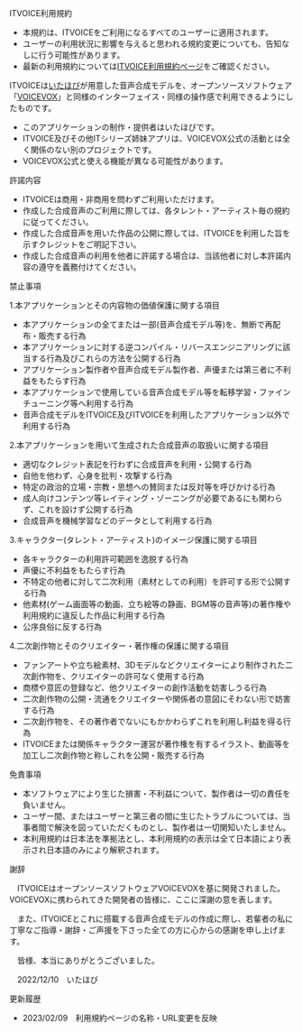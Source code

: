
ITVOICE利用規約

- 本規約は、ITVOICEをご利用になるすべてのユーザーに適用されます。
- ユーザーの利用状況に影響を与えると思われる規約変更についても、告知なしに行う可能性があります。
- 最新の利用規約については[ITVOICE利用規約ページ](http://itvoice.starfree.jp/terms.html)をご確認ください。

ITVOICEは[いたほび](https://twitter.com/iTahobi)が用意した音声合成モデルを、オープンソースソフトウェア「[VOICEVOX](https://voicevox.hiroshiba.jp)」と同様のインターフェイス・同様の操作感で利用できるようにしたものです。

- このアプリケーションの制作・提供者はいたほびです。
- ITVOICE及びその他ITシリーズ姉妹アプリは、VOICEVOX公式の活動とは全く関係のない別のプロジェクトです。
- VOICEVOX公式と使える機能が異なる可能性があります。

 許諾内容

- ITVOICEは商用・非商用を問わずご利用いただけます。
- 作成した合成音声のご利用に際しては、各タレント・アーティスト毎の規約に従ってください。
- 作成した合成音声を用いた作品の公開に際しては、ITVOICEを利用した旨を示すクレジットをご明記下さい。
- 作成した合成音声の利用を他者に許諾する場合は、当該他者に対し本許諾内容の遵守を義務付けてください。

 禁止事項　

1.本アプリケーションとその内容物の価値保護に関する項目

- 本アプリケーションの全てまたは一部(音声合成モデル等)を、無断で再配布・販売する行為
- 本アプリケーションに対する逆コンパイル・リバースエンジニアリングに該当する行為及びこれらの方法を公開する行為
- アプリケーション製作者や音声合成モデル製作者、声優または第三者に不利益をもたらす行為
- 本アプリケーションで使用している音声合成モデル等を転移学習・ファインチューニング等へ利用する行為
- 音声合成モデルをITVOICE及びITVOICEを利用したアプリケーション以外で利用する行為

2.本アプリケーションを用いて生成された合成音声の取扱いに関する項目

- 適切なクレジット表記を行わずに合成音声を利用・公開する行為
- 自他を他わず、心身を批判・攻撃する行為
- 特定の政治的立場・宗教・思想への賛同または反対等を呼びかける行為
- 成人向けコンテンツ等レイティング・ゾーニングが必要であるにも関わらず、これを設けず公開する行為
- 合成音声を機械学習などのデータとして利用する行為

3.キャラクター(タレント・アーティスト)のイメージ保護に関する項目

- 各キャラクターの利用許可範囲を逸脱する行為
- 声優に不利益をもたらす行為
- 不特定の他者に対して二次利用（素材としての利用）を許可する形で公開する行為
- 他素材(ゲーム画面等の動画、立ち絵等の静画、BGM等の音声等)の著作権や利用規約に違反した作品に利用する行為
- 公序良俗に反する行為

4.二次創作物とそのクリエイター・著作権の保護に関する項目

- ファンアートや立ち絵素材、3Dモデルなどクリエイターにより制作された二次創作物を、クリエイターの許可なく使用する行為
- 商標や意匠の登録など、他クリエイターの創作活動を妨害しうる行為
- 二次創作物の公開・流通をクリエイターや関係者の意図にそわない形で妨害する行為
- 二次創作物を、その著作者でないにもかかわらずこれを利用し利益を得る行為
- ITVOICEまたは関係キャラクター運営が著作権を有するイラスト、動画等を加工し二次創作物と称しこれを公開・販売する行為

 免責事項

- 本ソフトウェアにより生じた損害・不利益について、製作者は一切の責任を負いません。
- ユーザー間、またはユーザーと第三者の間に生じたトラブルについては、当事者間で解決を図っていただくものとし、製作者は一切関知いたしません。
- 本利用規約は日本法を準拠法とし、本利用規約の表示は全て日本語により表示され日本語のみにより解釈されます。

 謝辞

　ITVOICEはオープンソースソフトウェアVOICEVOXを基に開発されました。
VOICEVOXに携わられてきた開発者の皆様に、ここに深謝の意を表します。

　また、ITVOICEとこれに搭載する音声合成モデルの作成に際し、若輩者の私に丁寧なご指導・謝辞・ご声援を下さった全ての方に心からの感謝を申し上げます。

　皆様、本当にありがとうございました。

　2022/12/10　いたほび

更新履歴
- 2023/02/09　利用規約ページの名称・URL変更を反映
